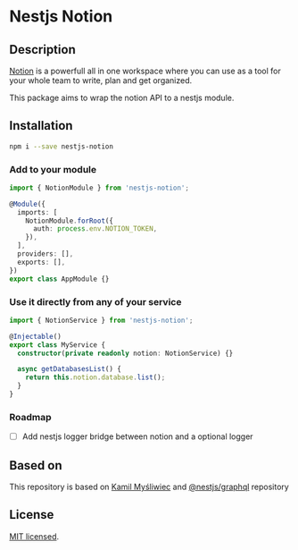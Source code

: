 # Nestjs Notion

## Description

[Notion](https://notion.so/) is a powerfull all in one workspace where you can use as a tool for your whole team to write, plan and get organized.

This package aims to wrap the notion API to a nestjs module.

## Installation

```bash
npm i --save nestjs-notion
```

### Add to your module

```ts
import { NotionModule } from 'nestjs-notion';

@Module({
  imports: [
    NotionModule.forRoot({
      auth: process.env.NOTION_TOKEN,
    }),
  ],
  providers: [],
  exports: [],
})
export class AppModule {}
```

### Use it directly from any of your service

```ts
import { NotionService } from 'nestjs-notion';

@Injectable()
export class MyService {
  constructor(private readonly notion: NotionService) {}

  async getDatabasesList() {
    return this.notion.database.list();
  }
}
```

### Roadmap

- [ ] Add nestjs logger bridge between notion and a optional logger

## Based on

This repository is based on [Kamil Myśliwiec](https://twitter.com/kammysliwiec) and [@nestjs/graphql](https://github.com/nestjs/graphql) repository

## License

[MIT licensed](LICENSE).

